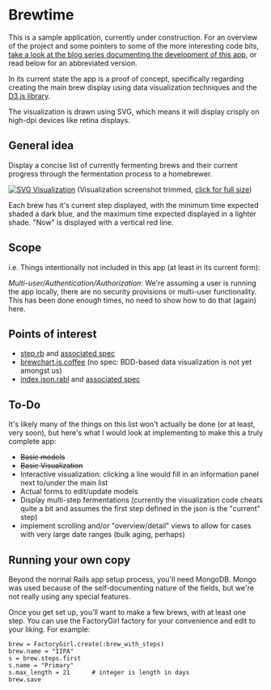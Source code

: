 # Brewtime

This is a sample application, currently under construction. For an overview of the project and some pointers to some of the more interesting code bits, [take a look at the blog series documenting the development of this app,](http://mattdb.com/blog/categories/brewtime/) or read below for an abbreviated version.

In its current state the app is a proof of concept, specifically regarding creating the main brew display using data visualization techniques and the [D3.js library](http://d3js.org/). 

The visualization is drawn using SVG, which means it will display crisply on high-dpi devices like retina displays.

## General idea

Display a concise list of currently fermenting brews and their current progress through the fermentation process to a homebrewer. 

[![SVG Visualization](http://mattdb.com/images/brewtime/datavis-1-cropped.png)](http://mattdb.com/images/brewtime/datavis-1.png)
(Visualization screenshot trimmed, [click for full size](http://mattdb.com/images/brewtime/datavis-1.png))

Each brew has it's current step displayed, with the minimum time expected shaded a dark blue, and the maximum time expected displayed in a lighter shade. "Now" is displayed with a vertical red line.

## Scope

i.e. Things intentionally not included in this app (at least in its current form):

*Multi-user/Authentication/Authorization*: We're assuming a user is running the app locally, there are no security provisions or multi-user functionality. This has been done enough times, no need to show how to do that (again) here.

## Points of interest

* [step.rb](https://github.com/mattdb/brewtime/blob/master/app/models/step.rb) and [associated spec](https://github.com/mattdb/brewtime/blob/master/spec/models/step_spec.rb)
* [brewchart.js.coffee](https://github.com/mattdb/brewtime/blob/master/app/assets/javascripts/include/brewchart.js.coffee) (no spec: BDD-based data visualization is not yet amongst us)
* [index.json.rabl](https://github.com/mattdb/brewtime/blob/master/app/views/brews/index.json.rabl) and [associated spec](https://github.com/mattdb/brewtime/blob/master/spec/views/brews_json_spec.rb)


## To-Do

It's likely many of the things on this list won't actually be done (or at least, very soon), but here's what I would look at implementing to make this a truly complete app:

* ~~Basic models~~
* ~~Basic Visualization~~
* Interactive visualization: clicking a line would fill in an information panel next to/under the main list
* Actual forms to edit/update models
* Display multi-step fermentations (currently the visualization code cheats quite a bit and assumes the first step defined in the json is the "current" step)
* implement scrolling and/or "overview/detail" views to allow for cases with very large date ranges (bulk aging, perhaps)

## Running your own copy

Beyond the normal Rails app setup process, you'll need MongoDB. Mongo was used because of the self-documenting nature of the fields, but we're not really using any special features.

Once you get set up, you'll want to make a few brews, with at least one step. You can use the FactoryGirl factory for your convenience and edit to your liking. For example:

    brew = FactoryGirl.create(:brew_with_steps)
    brew.name = "IIPA"
    s = brew.steps.first
    s.name = "Primary"
    s.max_length = 21      # integer is length in days
    brew.save